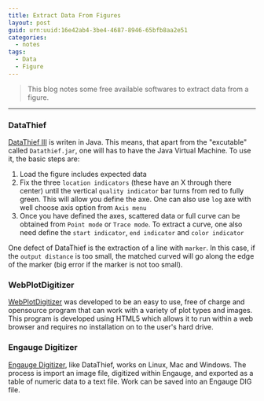 ```yaml
---
title: Extract Data From Figures
layout: post
guid: urn:uuid:16e42ab4-3be4-4687-8946-65bfb8aa2e51
categories:
  - notes
tags:
  - Data
  - Figure
---
```



> This blog notes some free available softwares to extract data from a figure.


---

### DataThief
[DataThief III](http://datathief.org/) is writen in Java. This means, that apart from the "excutable" called `Datathief.jar`, 
one will has to have the Java Virtual Machine. To use it, the basic steps are:

1.  Load the figure includes expected data
2.  Fix the three `location indicators` (these have an X through there center) until the vertical `quality indicator` bar turns from red to fully green. This will allow you define the axe. One can also use `log` axe with well choose axis option from `Axis menu`
3.  Once you have defined the axes, scattered data or full curve can be obtained from `Point mode` or `Trace mode`. To extract a curve, one also need define the `start indicator`, `end indicator` and `color indicator`

One defect of DataThief is the extraction of a line with `marker`. In this case, if the `output distance` is too small, the matched curved will go along the edge of the marker (big error if the marker is not too small).

### WebPlotDigitizer
[WebPlotDigitizer](http://arohatgi.info/WebPlotDigitizer/)  was developed to be an easy to use, free of charge and opensource program that can work with a variety of plot types and images. 
This program is developed using HTML5 which allows it to run within a web browser and requires no installation on to the user's hard drive.


### Engauge Digitizer
[Engauge Digitizer](http://markummitchell.github.io/engauge-digitizer/), like DataThief, works on Linux, Mac and Windows.  The process is import an image file, digitized within Engauge, 
and exported as a table of numeric data to a text file. Work can be saved into an Engauge DIG file.
